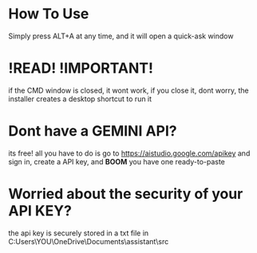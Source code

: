 # How To Use
Simply press ALT+A at any time, and it will open a quick-ask window

# **!READ! !IMPORTANT!**
if the CMD window is closed, it wont work, if you close it, dont worry, the installer creates a desktop shortcut to run it

# Dont have a GEMINI API?
its free! all you have to do is go to https://aistudio.google.com/apikey and sign in, create a API key, and **BOOM** you have one ready-to-paste

# Worried about the security of your API KEY?
the api key is securely stored in a txt file in C:Users\YOU\OneDrive\Documents\assistant\src
